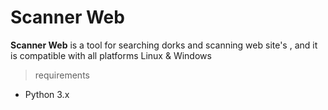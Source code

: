 <!-- Version 1.3 -->
# Scanner Web
**Scanner Web** is a tool for searching dorks and scanning web site's , and it is compatible with all platforms Linux & Windows

> requirements 
* Python 3.x
